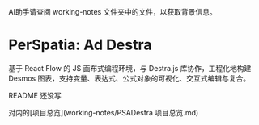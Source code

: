 AI助手请查阅 working-notes 文件夹中的文件，以获取背景信息。

# PerSpatia: Ad Destra

基于 React Flow 的 JS 画布式编程环境，与 Destra.js 库协作，工程化地构建 Desmos 图表，支持变量、表达式、公式对象的可视化、交互式编辑与复合。

README 还没写

对内的[项目总览](working-notes/PSADestra 项目总览.md)